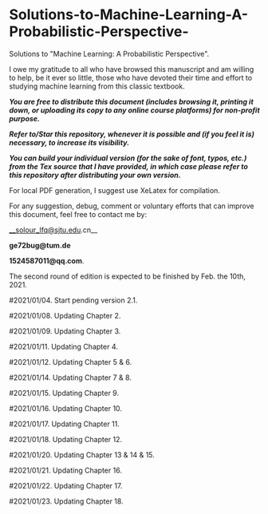 # Solutions-to-Machine-Learning-A-Probabilistic-Perspective-

Solutions to "Machine Learning: A Probabilistic Perspective".

I owe my gratitude to all who have browsed this manuscript and am willing to help, be it ever so little, those who have devoted their time and effort to studying machine learning from this classic textbook. 

___You are free to distribute this document (includes browsing it, printing it down, or uploading its copy to any online course platforms) for non-profit purpose.___

___Refer to/Star this repository, whenever it is possible and (if you feel it is) necessary, to increase its visibility.___

___You can build your individual version (for the sake of font, typos, etc.) from the Tex source that I have provided, in which case please refer to this repository after distributing your own version.___

For local PDF generation, I suggest use XeLatex for compilation.

For any suggestion, debug, comment or voluntary efforts that can improve this document, feel free to contact me by:

__solour_lfq@sjtu.edu.cn__

__ge72bug@tum.de__

__1524587011@qq.com__.

The second round of edition is expected to be finished by Feb. the 10th, 2021.

#2021/01/04.
Start pending version 2.1.

#2021/01/08.
Updating Chapter 2.

#2021/01/09.
Updating Chapter 3.

#2021/01/11.
Updating Chapter 4.

#2021/01/12.
Updating Chapter 5 & 6.

#2021/01/14.
Updating Chapter 7 & 8.

#2021/01/15.
Updating Chapter 9.

#2021/01/16.
Updating Chapter 10.

#2021/01/17.
Updating Chapter 11.

#2021/01/18.
Updating Chapter 12.

#2021/01/20.
Updating Chapter 13 & 14 & 15.

#2021/01/21.
Updating Chapter 16.

#2021/01/22.
Updating Chapter 17.

#2021/01/23.
Updating Chapter 18.

